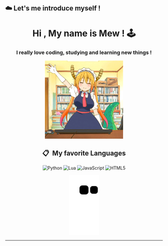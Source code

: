 ## ☁️ Let's me introduce myself !


<div id="header" align="center">
  <h1>Hi , My name is Mew ! 🕹️</h1> 
  
  <h3>I really love coding, studying and learning new things !</h3>

  <img src = "https://github.com/DeasyXD/DeasyXD/blob/Asset/waving.gif" width = "250">
  <h2> 📋 &nbsp;My favorite Languages</h2>
  
  ![Python](https://img.shields.io/badge/python-3670A0?style=for-the-badge&logo=python&logoColor=ffdd54)
  ![Lua](https://img.shields.io/badge/lua-%232C2D72.svg?style=for-the-badge&logo=lua&logoColor=white)
  ![JavaScript](https://img.shields.io/badge/javascript-%23323330.svg?style=for-the-badge&logo=javascript&logoColor=%23F7DF1E)
  ![HTML5](https://img.shields.io/badge/html5-%23E34F26.svg?style=for-the-badge&logo=html5&logoColor=white)

  ![Snake animation](https://github.com/DeasyXD/DeasyXD/blob/output/github-contribution-grid-snake.svg)

</div>
 
 ---
